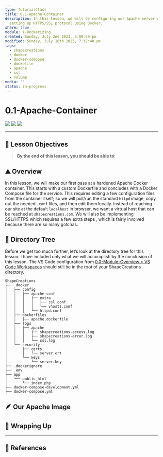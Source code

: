 ```yaml
---  
type: TutorialClass  
title: 0.1-Apache-Container  
description: In this lesson, we will be configuring our Apache server and  
  setting up HTTPS/SSL protocol using Docker.  
share: true  
module: 1-Dockerizing  
created: Sunday, July 2nd 2023, 3:09:59 pm  
modified: Sunday, July 16th 2023, 7:32:40 pm  
tags:  
  - shapecreations  
  - docker  
  - docker-compose  
  - dockefile  
  - apache  
  - ssl  
  - volume  
media: ""  
status: in-progress  
---  
```

  
  
# 0.1-Apache-Container  
  
![](https://img.shields.io/badge/-Apache-D22128?logo=apache&logoColor=white&style=plastic) ![](https://img.shields.io/badge/-Docker-2496ED?logo=docker&logoColor=white&style=plastic) ![](https://img.shields.io/badge/-OpenSSL-721412?logo=openssl&logoColor=white&style=plastic)    
  
---  
  
## 🎯 Lesson Objectives  
  
> **By the end of this lesson, you should be able to:**  
>  
  
## ⛰ Overview  
  
In this lesson, we will make our first pass at a hardened Apache Docker container. This starts with a custom Dockerfile and concludes with a Docker Compose file for the service. This requires editing a few configuration files from the container itself; so we will pull/run the standard `httpd` image, copy out the needed `.conf` files, and then edit them locally. Instead of reaching our site at the default `localhost` in browser, we want a virtual host that can be reached at `shapecreations.com`. We will also be implementing SSL/HTTPS which requires a few extra steps , which is fairly involved because there are so many gotchas.  
  
## 🌲 Directory Tree  
  
Before we get too much further, let’s look at the directory tree for this lesson. I have included only what we will accomplish by the conclusion of this lesson. The VS Code configuration from [0.0-Module-Overview > VS Code Workspaces](./0.0-Module-Overview.md#vs-code-workspaces) should still be in the root of your ShapeCreations directory.  
  
```shell  
ShapeCreations  
├── .docker  
│   ├── config  
│   │   ├── apache-conf  
│   │   │   ├── extra  
│   │   │   │   ├── ssl.conf  
│   │   │   │   └── vhosts.conf  
│   │   │   └── httpd.conf  
│   ├── dockerfiles  
│   │   ├── apache.dockerfile  
│   ├── logs  
│   │   ├── apache  
│   │   │   ├── shapecreations-access.log  
│   │   │   ├── shapecreations-error.log  
│   │   │   └── ssl.log  
│   └── security  
│       ├── certs  
│       │   └── server.crt  
│       └── keys  
│           └── server.key  
├── .dockerignore  
├── .env  
├── app  
│   └── public_html  
│       └── index.php  
├── docker-compose-development.yml  
├── docker-compose.yml  
```  
  
## 🪶 Our Apache Image  
  
## 🎁 Wrapping Up  
  
---  
  
## 📖 References  
